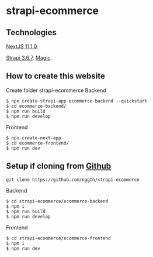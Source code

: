 # strapi-ecommerce

## Technologies
[NextJS 11.1.0](https://nextjs.org/).

[Strapi 3.6.7](https://strapi.io/).
[Magic](https://magic.link/).


## How to create this website
Create folder strapi-ecommerce
Backend
```
$ npx create-strapi-app ecommerce-backend --quickstart
$ cd ecommerce-backend/
$ npm run build
$ npm run develop
```

Frontend
```
$ npx create-next-app
$ cd ecommerce-frontend/
$ npm run dev
```
## Setup if cloning from [Github](https://github.com/nggth/strapi-ecommerce)
```
git clone https://github.com/nggth/strapi-ecommerce
```
Backend
```
$ cd strapi-ecommerce/ecommerce-backend
$ npm i
$ npm run build
$ npm run develop
```
Frontend
```
$ cd strapi-ecommerce/ecommerce-frontend
$ npm i
$ npm run dev
```
